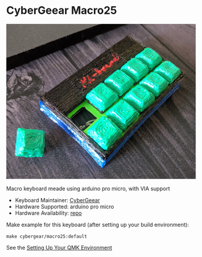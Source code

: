 # CyberGeear Macro25

![image](https://github.com/CyberGear/mk-macro-01/raw/master/images/result-preview.jpg)

Macro keyboard meade using arduino pro micro, with VIA support

* Keyboard Maintainer: [CyberGeear](https://github.com/CyberGear)
* Hardware Supported: arduino pro micro
* Hardware Availability: [repo](https://github.com/CyberGear/mk-macro-01)

Make example for this keyboard (after setting up your build environment):

    make cybergear/macro25:default

See the [Setting Up Your QMK Environment](https://docs.qmk.fm/#/newbs_getting_started)
